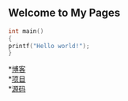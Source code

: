 ## Welcome to My Pages

```c
int main()
{
printf("Hello world!");
}
```
*[博客](http://www.baidu.com/)  
*[项目]()  
*[源码]()  
